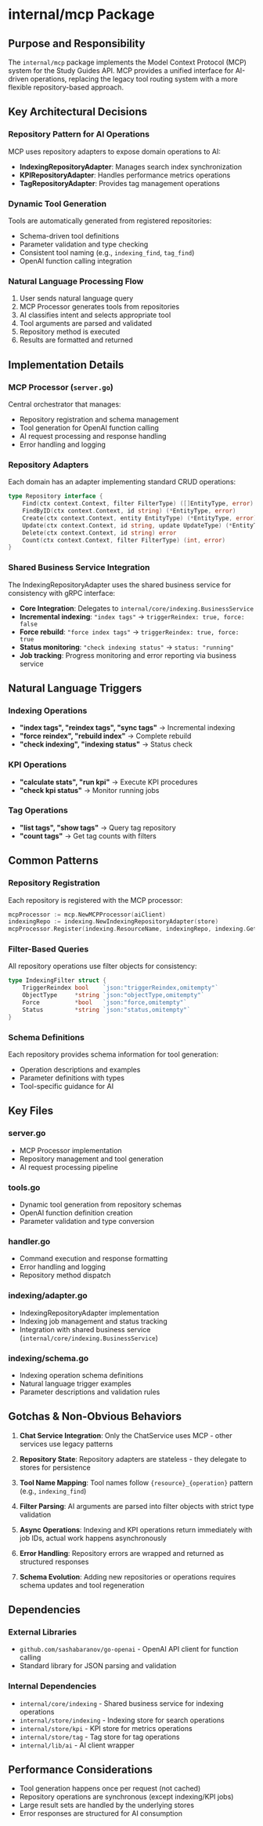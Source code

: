 # internal/mcp Package

## Purpose and Responsibility
The `internal/mcp` package implements the Model Context Protocol (MCP) system for the Study Guides API. MCP provides a unified interface for AI-driven operations, replacing the legacy tool routing system with a more flexible repository-based approach.

## Key Architectural Decisions

### Repository Pattern for AI Operations
MCP uses repository adapters to expose domain operations to AI:
- **IndexingRepositoryAdapter**: Manages search index synchronization
- **KPIRepositoryAdapter**: Handles performance metrics operations
- **TagRepositoryAdapter**: Provides tag management operations

### Dynamic Tool Generation
Tools are automatically generated from registered repositories:
- Schema-driven tool definitions
- Parameter validation and type checking
- Consistent tool naming (e.g., `indexing_find`, `tag_find`)
- OpenAI function calling integration

### Natural Language Processing Flow
1. User sends natural language query
2. MCP Processor generates tools from repositories
3. AI classifies intent and selects appropriate tool
4. Tool arguments are parsed and validated
5. Repository method is executed
6. Results are formatted and returned

## Implementation Details

### MCP Processor (`server.go`)
Central orchestrator that manages:
- Repository registration and schema management
- Tool generation for OpenAI function calling
- AI request processing and response handling
- Error handling and logging

### Repository Adapters
Each domain has an adapter implementing standard CRUD operations:
```go
type Repository interface {
    Find(ctx context.Context, filter FilterType) ([]EntityType, error)
    FindByID(ctx context.Context, id string) (*EntityType, error)
    Create(ctx context.Context, entity EntityType) (*EntityType, error)
    Update(ctx context.Context, id string, update UpdateType) (*EntityType, error)
    Delete(ctx context.Context, id string) error
    Count(ctx context.Context, filter FilterType) (int, error)
}
```

### Shared Business Service Integration
The IndexingRepositoryAdapter uses the shared business service for consistency with gRPC interface:
- **Core Integration**: Delegates to `internal/core/indexing.BusinessService`
- **Incremental indexing**: `"index tags"` → `triggerReindex: true, force: false`
- **Force rebuild**: `"force index tags"` → `triggerReindex: true, force: true`
- **Status monitoring**: `"check indexing status"` → `status: "running"`
- **Job tracking**: Progress monitoring and error reporting via business service

## Natural Language Triggers

### Indexing Operations
- **"index tags", "reindex tags", "sync tags"** → Incremental indexing
- **"force reindex", "rebuild index"** → Complete rebuild
- **"check indexing", "indexing status"** → Status check

### KPI Operations  
- **"calculate stats", "run kpi"** → Execute KPI procedures
- **"check kpi status"** → Monitor running jobs

### Tag Operations
- **"list tags", "show tags"** → Query tag repository
- **"count tags"** → Get tag counts with filters

## Common Patterns

### Repository Registration
Each repository is registered with the MCP processor:
```go
mcpProcessor := mcp.NewMCPProcessor(aiClient)
indexingRepo := indexing.NewIndexingRepositoryAdapter(store)
mcpProcessor.Register(indexing.ResourceName, indexingRepo, indexing.GetResourceSchema())
```

### Filter-Based Queries
All repository operations use filter objects for consistency:
```go
type IndexingFilter struct {
    TriggerReindex bool    `json:"triggerReindex,omitempty"`
    ObjectType     *string `json:"objectType,omitempty"`
    Force          *bool   `json:"force,omitempty"`
    Status         *string `json:"status,omitempty"`
}
```

### Schema Definitions
Each repository provides schema information for tool generation:
- Operation descriptions and examples
- Parameter definitions with types
- Tool-specific guidance for AI

## Key Files

### server.go
- MCP Processor implementation
- Repository management and tool generation
- AI request processing pipeline

### tools.go
- Dynamic tool generation from repository schemas
- OpenAI function definition creation
- Parameter validation and type conversion

### handler.go
- Command execution and response formatting
- Error handling and logging
- Repository method dispatch

### indexing/adapter.go
- IndexingRepositoryAdapter implementation
- Indexing job management and status tracking
- Integration with shared business service (`internal/core/indexing.BusinessService`)

### indexing/schema.go
- Indexing operation schema definitions
- Natural language trigger examples
- Parameter descriptions and validation rules

## Gotchas & Non-Obvious Behaviors

1. **Chat Service Integration**: Only the ChatService uses MCP - other services use legacy patterns

2. **Repository State**: Repository adapters are stateless - they delegate to stores for persistence

3. **Tool Name Mapping**: Tool names follow `{resource}_{operation}` pattern (e.g., `indexing_find`)

4. **Filter Parsing**: AI arguments are parsed into filter objects with strict type validation

5. **Async Operations**: Indexing and KPI operations return immediately with job IDs, actual work happens asynchronously

6. **Error Handling**: Repository errors are wrapped and returned as structured responses

7. **Schema Evolution**: Adding new repositories or operations requires schema updates and tool regeneration

## Dependencies

### External Libraries
- `github.com/sashabaranov/go-openai` - OpenAI API client for function calling
- Standard library for JSON parsing and validation

### Internal Dependencies
- `internal/core/indexing` - Shared business service for indexing operations
- `internal/store/indexing` - Indexing store for search operations
- `internal/store/kpi` - KPI store for metrics operations
- `internal/store/tag` - Tag store for tag operations
- `internal/lib/ai` - AI client wrapper

## Performance Considerations
- Tool generation happens once per request (not cached)
- Repository operations are synchronous (except indexing/KPI jobs)
- Large result sets are handled by the underlying stores
- Error responses are structured for AI consumption